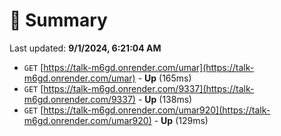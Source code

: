 # 📖 Summary
Last updated: **9/1/2024, 6:21:04 AM**

- `GET` [https://talk-m6gd.onrender.com/umar](https://talk-m6gd.onrender.com/umar) - **Up** (165ms)
- `GET` [https://talk-m6gd.onrender.com/9337](https://talk-m6gd.onrender.com/9337) - **Up** (138ms)
- `GET` [https://talk-m6gd.onrender.com/umar920](https://talk-m6gd.onrender.com/umar920) - **Up** (129ms)
